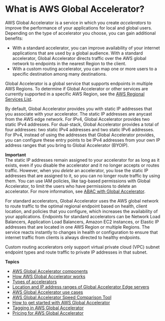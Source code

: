 # What is AWS Global Accelerator?<a name="what-is-global-accelerator"></a>

AWS Global Accelerator is a service in which you create *accelerators* to improve the performance of your applications for local and global users\. Depending on the type of accelerator you choose, you can gain additional benefits: 
+ With a standard accelerator, you can improve availability of your internet applications that are used by a global audience\. With a standard accelerator, Global Accelerator directs traffic over the AWS global network to endpoints in the nearest Region to the client\. 
+ With a custom routing accelerator, you can map one or more users to a specific destination among many destinations\.

Global Accelerator is a global service that supports endpoints in multiple AWS Regions\. To determine if Global Accelerator or other services are currently supported in a specific AWS Region, see the [AWS Regional Services List](http://aws.amazon.com/about-aws/global-infrastructure/regional-product-services/)\.

By default, Global Accelerator provides you with static IP addresses that you associate with your accelerator\. The static IP addresses are anycast from the AWS edge network\. For IPv4, Global Accelerator provides two static IPv4 addresses\. For dual\-stack, Global Accelerator provides a total of four addresses: two static IPv4 addresses and two static IPv6 addresses\. For IPv4, instead of using the addresses that Global Accelerator provides, you can configure these entry points to be IPv4 addresses from your own IP address ranges that you bring to Global Accelerator \(BYOIP\)\. 

**Important**  
The static IP addresses remain assigned to your accelerator for as long as it exists, even if you disable the accelerator and it no longer accepts or routes traffic\. However, when you *delete* an accelerator, you lose the static IP addresses that are assigned to it, so you can no longer route traffic by using them\. You can use IAM policies, like tag\-based permissions with Global Accelerator, to limit the users who have permissions to delete an accelerator\. For more information, see [ABAC with Global Accelerator](security_iam_service-with-iam.md#security_iam_service-with-iam-tags)\.

For standard accelerators, Global Accelerator uses the AWS global network to route traffic to the optimal regional endpoint based on health, client location, and policies that you configure, which increases the availability of your applications\. Endpoints for standard accelerators can be Network Load Balancers, Application Load Balancers, Amazon EC2 instances, or Elastic IP addresses that are located in one AWS Region or multiple Regions\. The service reacts instantly to changes in health or configuration to ensure that internet traffic from clients is always directed to healthy endpoints\.

Custom routing accelerators only support virtual private cloud \(VPC\) subnet endpoint types and route traffic to private IP addresses in that subnet\.

**Topics**
+ [AWS Global Accelerator components](introduction-components.md)
+ [How AWS Global Accelerator works](introduction-how-it-works.md)
+ [Types of accelerators](introduction-accelerator-types.md)
+ [Location and IP address ranges of Global Accelerator Edge servers](introduction-ip-ranges.md)
+ [AWS Global Accelerator use cases](introduction-benefits-of-migrating.md)
+ [AWS Global Accelerator Speed Comparison Tool](introduction-speed-comparison-tool.md)
+ [How to get started with AWS Global Accelerator](introduction-get-started.md)
+ [Tagging in AWS Global Accelerator](tagging-in-global-accelerator.md)
+ [Pricing for AWS Global Accelerator](introduction-pricing.md)